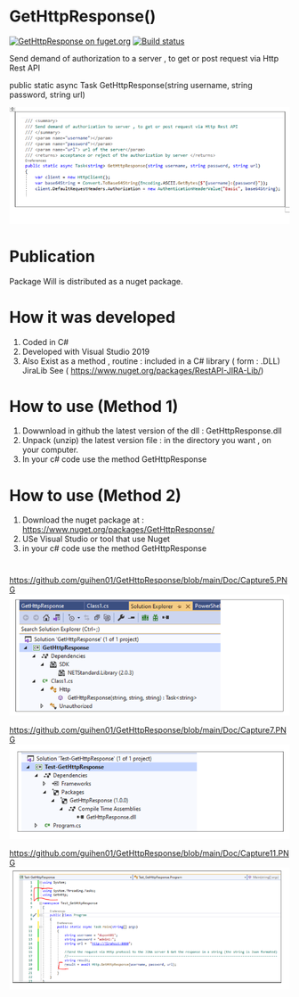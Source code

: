 # GetHttpResponse()
[![GetHttpResponse on fuget.org](https://www.fuget.org/packages/GetHttpResponse/badge.svg)](https://www.fuget.org/packages/GetHttpResponse)
[![Build status](https://ci.appveyor.com/api/projects/status/ysl2df2dro5wku0y?svg=true)](https://ci.appveyor.com/project/guihen01/gethttpresponse)

Send demand of authorization to a server , to get or post request via Http Rest API

 public static async Task<string> GetHttpResponse(string username, string password, string url)

![alt text](https://github.com/guihen01/GetHttpResponse/blob/main/Doc/Capture3.PNG "Logo Title Text 1")

# Publication

Package Will is distributed as a nuget package. 

# How it was developed

1. Coded in C#
2. Developed with Visual Studio 2019
3. Also Exist as a method , routine :  included in a C# library ( form : .DLL) JiraLib 
   See ( https://www.nuget.org/packages/RestAPI-JIRA-Lib/) 

# How to use (Method 1)

1. Dowwnload in github  the latest version of the dll : GetHttpResponse.dll
2. Unpack (unzip) the latest version file : in the directory you want , on your computer.
3. In your c# code use the method GetHttpResponse 

# How to use (Method 2)

1. Download the nuget package at : https://www.nuget.org/packages/GetHttpResponse/
2. USe Visual Studio or tool that use Nuget 
2. in your c# code use the method GetHttpResponse

# 

https://github.com/guihen01/GetHttpResponse/blob/main/Doc/Capture5.PNG
![alt text](https://github.com/guihen01/GetHttpResponse/blob/main/Doc/Capture5.PNG "Logo Title Text 1")


https://github.com/guihen01/GetHttpResponse/blob/main/Doc/Capture7.PNG
![alt text](https://github.com/guihen01/GetHttpResponse/blob/main/Doc/Capture7.PNG "Logo Title Text 1")

https://github.com/guihen01/GetHttpResponse/blob/main/Doc/Capture11.PNG
![alt text](https://github.com/guihen01/GetHttpResponse/blob/main/Doc/Capture11.PNG "Logo Title Text 1")
